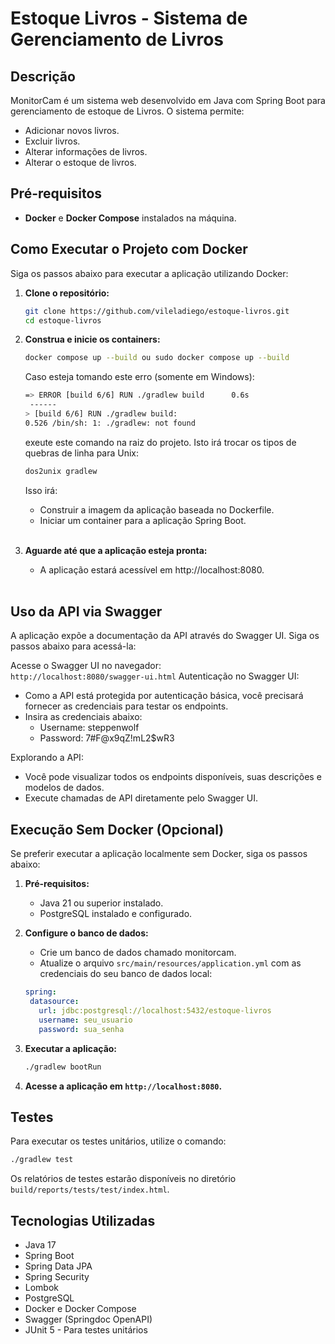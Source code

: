 
# Estoque Livros - Sistema de Gerenciamento de Livros

## Descrição

MonitorCam é um sistema web desenvolvido em Java com Spring Boot para gerenciamento de estoque de Livros. O sistema permite:

- Adicionar novos livros.
- Excluir livros.
- Alterar informações de livros.
- Alterar o estoque de livros.


## Pré-requisitos

- **Docker** e **Docker Compose** instalados na máquina.

## Como Executar o Projeto com Docker

Siga os passos abaixo para executar a aplicação utilizando Docker:

1. **Clone o repositório:**

   ```bash
   git clone https://github.com/vileladiego/estoque-livros.git
   cd estoque-livros   
   ```

2. **Construa e inicie os containers:**

   ```bash
   docker compose up --build ou sudo docker compose up --build
   ```
   Caso esteja tomando este erro (somente em Windows):
    ```bash
    => ERROR [build 6/6] RUN ./gradlew build      0.6s
     ------
    > [build 6/6] RUN ./gradlew build:
    0.526 /bin/sh: 1: ./gradlew: not found
   ```
   exeute este comando na raiz do projeto. Isto irá trocar os tipos de quebras de linha para Unix:
   ```bash
   dos2unix gradlew
   ```
   Isso irá:

    * Construir a imagem da aplicação baseada no Dockerfile.
    * Iniciar um container para a aplicação Spring Boot.<br><br>

3. **Aguarde até que a aplicação esteja pronta:**

    * A aplicação estará acessível em http://localhost:8080.<br><br>

##  Uso da API via Swagger
A aplicação expõe a documentação da API através do Swagger UI. Siga os passos abaixo para acessá-la:

Acesse o Swagger UI no navegador:
    ```        http://localhost:8080/swagger-ui.html
    ```
Autenticação no Swagger UI:
* Como a API está protegida por autenticação básica, você precisará fornecer as credenciais para testar os endpoints.
* Insira as credenciais abaixo:
    * Username: steppenwolf
    * Password: 7#F@x9qZ!mL2$wR3

Explorando a API:
* Você pode visualizar todos os endpoints disponíveis, suas descrições e modelos de dados.
* Execute chamadas de API diretamente pelo Swagger UI.


## Execução Sem Docker (Opcional)
Se preferir executar a aplicação localmente sem Docker, siga os passos abaixo:

1. **Pré-requisitos:**
    * Java 21 ou superior instalado.
    * PostgreSQL instalado e configurado.


2. **Configure o banco de dados:**
    * Crie um banco de dados chamado monitorcam.
    * Atualize o arquivo ```src/main/resources/application.yml``` com as credenciais do seu banco de dados local:
   ```yaml
   spring:
    datasource:
      url: jdbc:postgresql://localhost:5432/estoque-livros
      username: seu_usuario
      password: sua_senha
     ```
3. **Executar a aplicação:**
   ```bash
   ./gradlew bootRun
   ```
4. **Acesse a aplicação em ```http://localhost:8080```.**

##  Testes
Para executar os testes unitários, utilize o comando:

```bash
./gradlew test
```

Os relatórios de testes estarão disponíveis no diretório ```build/reports/tests/test/index.html```.

## Tecnologias Utilizadas
* Java 17
* Spring Boot
* Spring Data JPA
* Spring Security
* Lombok
* PostgreSQL
* Docker e Docker Compose
* Swagger (Springdoc OpenAPI)
* JUnit 5 - Para testes unitários


